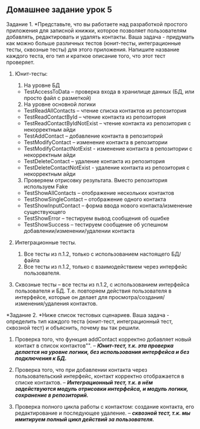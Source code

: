 ## Домашнее задание урок 5

Задание 1. *Представьте, что вы работаете над разработкой простого приложения для записной книжки, которое позволяет пользователям добавлять, редактировать и удалять контакты.
Ваша задача - придумать как можно больше различных тестов (юнит-тесты, интеграционные тесты, сквозные тесты) для этого приложения. Напишите название каждого теста, его тип и краткое описание того, что этот тест проверяет.

1.	Юнит-тесты:
    1)	На уровне БД
    - TestAccessToData – проверка входа в хранилище данных (БД, или просто файл с разметкой) 
    2)	На уровне основной логики
    - TestReadAllContacts – чтение списка контактов из репозитория
    - TestReadContactById – чтение контакта из репозитория
    - TestReadContactByIdNotExist – чтение контакта из репозитория с некорректным айди
    - TestAddContact – добавление контакта в репозиторий
    - TestModifyContact – изменение контакта в репозитории
    - TestModifyContactNotExist - изменение контакта в репозитории с некорректным айди
    - TestDeleteContact – удаление контакта из репозитория 
    - TestDeleteContactNotExist - удаление контакта из репозитория с некорректным айди
    3)	Проверяем отрисовку результата. Вместо репозитория используем Fake
    - TestShowAllContacts – отображение нескольких контактов
    - TestShowSingleContact – отображение одного контакта
    - TestShowInputContact – форма ввода нового контакта/изменение существующего
    - TestShowError – тестируем вывод сообщения об ошибке
    - TestShowSuccess – тестируем сообщение об успешном добавлении/изменении/удалении контакта
2.	Интеграционные тесты.
    1)	Все тесты из п.1.2, только с использованием настоящего БД/файла
    2)	Все тесты из п.1.2, только с взаимодействием через интерфейс пользователя.

3.	Сквозные тесты – все тесты из п.1.2, с использованием интерфейса пользователя и БД. Т.е. повторяем действия пользователя в интерфейсе, которые он делает для просмотра/создания/изменения/удаления контактов.


*Задание 2. *Ниже список тестовых сценариев. Ваша задача - определить тип каждого теста (юнит-тест, интеграционный тест, сквозной тест) и объяснить, почему вы так решили.

1. Проверка того, что функция addContact корректно добавляет новый контакт в список контактов"". – ***Юнит-тест, т.к. эта проверка делается на уровне логики, без использования интерфейса и без подключения к БД.***

2. Проверка того, что при добавлении контакта через пользовательский интерфейс, контакт корректно отображается в списке контактов. – ***Интеграционный тест, т.к. в нём задействуются модуль отрисовки интерфейса, и модуль логики, сохранение в репозиторий.***

3. Проверка полного цикла работы с контактом: создание контакта, его редактирование и последующее удаление. – ***сквозной тест, т.к. мы имитируем полный цикл действий за пользователя.***
